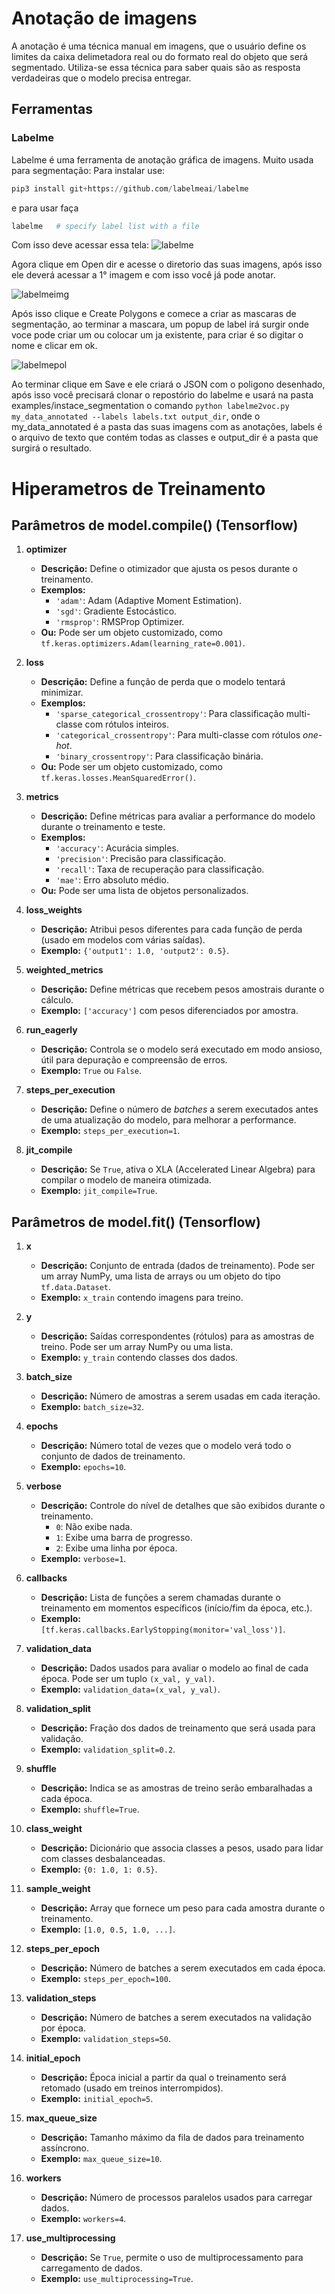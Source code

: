 # Anotação de imagens
A anotação é uma técnica manual em imagens, que o usuário define os limites da caixa delimetadora real ou do formato real do objeto que será segmentado. Utiliza-se essa técnica para saber quais são as resposta verdadeiras que o modelo precisa entregar.

## Ferramentas
### Labelme
Labelme é uma ferramenta de anotação gráfica de imagens. Muito usada para segmentação:
Para instalar use:
```py
pip3 install git+https://github.com/labelmeai/labelme
```

e para usar faça
```py
labelme   # specify label list with a file
```

Com isso deve acessar essa tela:
![labelme](../images/labelme.png)

Agora clique em Open dir e acesse o diretorio das suas imagens, após isso ele deverá acessar a 1° imagem e com isso você já pode anotar.

![labelmeimg](../images/labelme-img.png)


Após isso clique e Create Polygons e comece a criar as mascaras de segmentação, ao terminar a mascara, um popup de label irá surgir onde voce pode criar um ou colocar um ja existente, para criar é so digitar o nome e clicar em ok.

![labelmepol](../images/labelme-pol.png)


Ao terminar clique em Save e ele criará o JSON com o poligono desenhado, após isso você precisará clonar o repostório do labelme e usará na pasta examples/instace_segmentation o comando
`python labelme2voc.py my_data_annotated --labels labels.txt output_dir`, onde o my_data_annotated é a pasta das suas imagens com as anotações, labels é o arquivo de texto que contém todas as classes e output_dir é a pasta que surgirá o resultado.

# Hiperametros de Treinamento
## Parâmetros de model.compile() (Tensorflow)
1. **optimizer**
   - **Descrição:** Define o otimizador que ajusta os pesos durante o treinamento.
   - **Exemplos:**
     - `'adam'`: Adam (Adaptive Moment Estimation).
     - `'sgd'`: Gradiente Estocástico.
     - `'rmsprop'`: RMSProp Optimizer.
   - **Ou:** Pode ser um objeto customizado, como `tf.keras.optimizers.Adam(learning_rate=0.001)`.

2. **loss**
   - **Descrição:** Define a função de perda que o modelo tentará minimizar.
   - **Exemplos:**
     - `'sparse_categorical_crossentropy'`: Para classificação multi-classe com rótulos inteiros.
     - `'categorical_crossentropy'`: Para multi-classe com rótulos *one-hot*.
     - `'binary_crossentropy'`: Para classificação binária.
   - **Ou:** Pode ser um objeto customizado, como `tf.keras.losses.MeanSquaredError()`.

3. **metrics**
   - **Descrição:** Define métricas para avaliar a performance do modelo durante o treinamento e teste.
   - **Exemplos:**
     - `'accuracy'`: Acurácia simples.
     - `'precision'`: Precisão para classificação.
     - `'recall'`: Taxa de recuperação para classificação.
     - `'mae'`: Erro absoluto médio.
   - **Ou:** Pode ser uma lista de objetos personalizados.

4. **loss_weights**
   - **Descrição:** Atribui pesos diferentes para cada função de perda (usado em modelos com várias saídas).
   - **Exemplo:** `{'output1': 1.0, 'output2': 0.5}`.

5. **weighted_metrics**
   - **Descrição:** Define métricas que recebem pesos amostrais durante o cálculo.
   - **Exemplo:** `['accuracy']` com pesos diferenciados por amostra.

6. **run_eagerly**
   - **Descrição:** Controla se o modelo será executado em modo ansioso, útil para depuração e compreensão de erros.
   - **Exemplo:** `True` ou `False`.

7. **steps_per_execution**
   - **Descrição:** Define o número de *batches* a serem executados antes de uma atualização do modelo, para melhorar a performance.
   - **Exemplo:** `steps_per_execution=1`.

8. **jit_compile**
   - **Descrição:** Se `True`, ativa o XLA (Accelerated Linear Algebra) para compilar o modelo de maneira otimizada.
   - **Exemplo:** `jit_compile=True`.
   
## Parâmetros de model.fit() (Tensorflow)
1. **x**  
   - **Descrição:** Conjunto de entrada (dados de treinamento). Pode ser um array NumPy, uma lista de arrays ou um objeto do tipo `tf.data.Dataset`.
   - **Exemplo:** `x_train` contendo imagens para treino.

2. **y**  
   - **Descrição:** Saídas correspondentes (rótulos) para as amostras de treino. Pode ser um array NumPy ou uma lista.
   - **Exemplo:** `y_train` contendo classes dos dados.

3. **batch_size**  
   - **Descrição:** Número de amostras a serem usadas em cada iteração.
   - **Exemplo:** `batch_size=32`.

4. **epochs**  
   - **Descrição:** Número total de vezes que o modelo verá todo o conjunto de dados de treinamento.
   - **Exemplo:** `epochs=10`.

5. **verbose**  
   - **Descrição:** Controle do nível de detalhes que são exibidos durante o treinamento.
     - `0`: Não exibe nada.
     - `1`: Exibe uma barra de progresso.
     - `2`: Exibe uma linha por época.
   - **Exemplo:** `verbose=1`.

6. **callbacks**  
   - **Descrição:** Lista de funções a serem chamadas durante o treinamento em momentos específicos (início/fim da época, etc.).
   - **Exemplo:** `[tf.keras.callbacks.EarlyStopping(monitor='val_loss')]`.

7. **validation_data**  
   - **Descrição:** Dados usados para avaliar o modelo ao final de cada época. Pode ser um tuplo `(x_val, y_val)`.
   - **Exemplo:** `validation_data=(x_val, y_val)`.

8. **validation_split**  
   - **Descrição:** Fração dos dados de treinamento que será usada para validação.
   - **Exemplo:** `validation_split=0.2`.

9. **shuffle**  
   - **Descrição:** Indica se as amostras de treino serão embaralhadas a cada época.
   - **Exemplo:** `shuffle=True`.

10. **class_weight**  
    - **Descrição:** Dicionário que associa classes a pesos, usado para lidar com classes desbalanceadas.
    - **Exemplo:** `{0: 1.0, 1: 0.5}`.

11. **sample_weight**  
    - **Descrição:** Array que fornece um peso para cada amostra durante o treinamento.
    - **Exemplo:** `[1.0, 0.5, 1.0, ...]`.

12. **steps_per_epoch**  
    - **Descrição:** Número de batches a serem executados em cada época.
    - **Exemplo:** `steps_per_epoch=100`.

13. **validation_steps**  
    - **Descrição:** Número de batches a serem executados na validação por época.
    - **Exemplo:** `validation_steps=50`.

14. **initial_epoch**  
    - **Descrição:** Época inicial a partir da qual o treinamento será retomado (usado em treinos interrompidos).
    - **Exemplo:** `initial_epoch=5`.

15. **max_queue_size**  
    - **Descrição:** Tamanho máximo da fila de dados para treinamento assíncrono.
    - **Exemplo:** `max_queue_size=10`.

16. **workers**  
    - **Descrição:** Número de processos paralelos usados para carregar dados.
    - **Exemplo:** `workers=4`.

17. **use_multiprocessing**  
    - **Descrição:** Se `True`, permite o uso de multiprocessamento para carregamento de dados.
    - **Exemplo:** `use_multiprocessing=True`.

